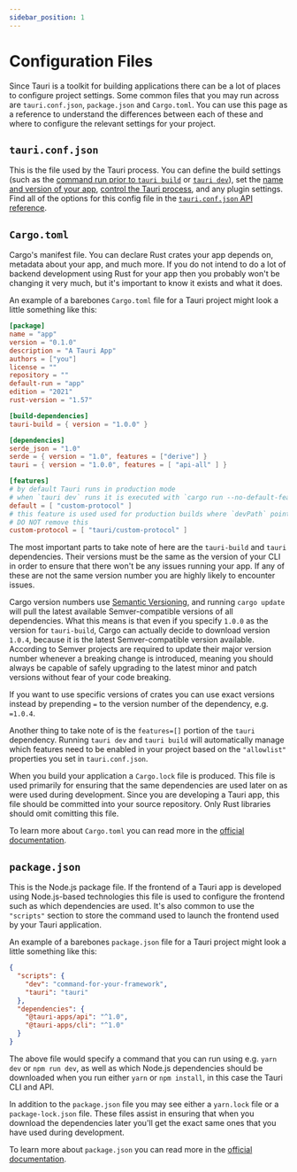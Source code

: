 ```yaml
---
sidebar_position: 1
---
```


# Configuration Files

Since Tauri is a toolkit for building applications there can be a lot of places to configure project settings. Some common files that you may run across are `tauri.conf.json`, `package.json` and `Cargo.toml`. You can use this page as a reference to understand the differences between each of these and where to configure the relevant settings for your project.

## `tauri.conf.json`

This is the file used by the Tauri process. You can define the build settings (such as the [command run prior to `tauri build`][before-build-command] or [`tauri dev`][before-dev-command]), set the [name and version of your app][package-config], [control the Tauri process][tauri-config], and any plugin settings. Find all of the options for this config file in the [`tauri.conf.json` API reference].

## `Cargo.toml`

Cargo's manifest file. You can declare Rust crates your app depends on, metadata about your app, and much more. If you do not intend to do a lot of backend development using Rust for your app then you probably won't be changing it very much, but it's important to know it exists and what it does.

An example of a barebones `Cargo.toml` file for a Tauri project might look a little something like this:

```toml title=Cargo.toml
[package]
name = "app"
version = "0.1.0"
description = "A Tauri App"
authors = ["you"]
license = ""
repository = ""
default-run = "app"
edition = "2021"
rust-version = "1.57"

[build-dependencies]
tauri-build = { version = "1.0.0" }

[dependencies]
serde_json = "1.0"
serde = { version = "1.0", features = ["derive"] }
tauri = { version = "1.0.0", features = [ "api-all" ] }

[features]
# by default Tauri runs in production mode
# when `tauri dev` runs it is executed with `cargo run --no-default-features` if `devPath` is an URL
default = [ "custom-protocol" ]
# this feature is used used for production builds where `devPath` points to the filesystem
# DO NOT remove this
custom-protocol = [ "tauri/custom-protocol" ]
```

The most important parts to take note of here are the `tauri-build` and `tauri` dependencies. Their versions must be the same as the version of your CLI in order to ensure that there won't be any issues running your app. If any of these are not the same version number you are highly likely to encounter issues.

Cargo version numbers use [Semantic Versioning], and running `cargo update` will pull the latest available Semver-compatible versions of all dependencies. What this means is that even if you specify `1.0.0` as the version for `tauri-build`, Cargo can actually decide to download version `1.0.4`, because it is the latest Semver-compatible version available. According to Semver projects are required to update their major version number whenever a breaking change is introduced, meaning you should always be capable of safely upgrading to the latest minor and patch versions without fear of your code breaking.

If you want to use specific versions of crates you can use exact versions instead by prepending `=` to the version number of the dependency, e.g. `=1.0.4`.

Another thing to take note of is the `features=[]` portion of the `tauri` dependency. Running `tauri dev` and `tauri build` will automatically manage which features need to be enabled in your project based on the `"allowlist"` properties you set in `tauri.conf.json`.

When you build your application a `Cargo.lock` file is produced. This file is used primarily for ensuring that the same dependencies are used later on as were used during development. Since you are developing a Tauri app, this file should be committed into your source repository. Only Rust libraries should omit comitting this file.

To learn more about `Cargo.toml` you can read more in the [official documentation][cargo-manifest].

## `package.json`

This is the Node.js package file. If the frontend of a Tauri app is developed using Node.js-based technologies this file is used to configure the frontend such as which dependencies are used. It's also common to use the `"scripts"` section to store the command used to launch the frontend used by your Tauri application.

An example of a barebones `package.json` file for a Tauri project might look a little something like this:

```json title=package.json
{
  "scripts": {
    "dev": "command-for-your-framework",
    "tauri": "tauri"
  },
  "dependencies": {
    "@tauri-apps/api": "^1.0",
    "@tauri-apps/cli": "^1.0"
  }
}
```

The above file would specify a command that you can run using e.g. `yarn dev` or `npm run dev`, as well as which Node.js dependencies should be downloaded when you run either `yarn` or `npm install`, in this case the Tauri CLI and API.

In addition to the `package.json` file you may see either a `yarn.lock` file or a `package-lock.json` file. These files assist in ensuring that when you download the dependencies later you'll get the exact same ones that you have used during development.

To learn more about `package.json` you can read more in the [official documentation][npm-package].

[`tauri.conf.json` api reference]: ../../api/config.md
[before-build-command]: ../../api/config.md#buildconfig.beforebuildcommand
[semantic versioning]: https://semver.org
[cargo-manifest]: https://doc.rust-lang.org/cargo/reference/manifest.html
[npm-package]: https://docs.npmjs.com/cli/v8/configuring-npm/package-json
[before-dev-command]: ../../api/config.md#buildconfig.beforedevcommand
[package-config]: ../../api/config#packageconfig
[tauri-config]: ../../api/config#tauriconfig
